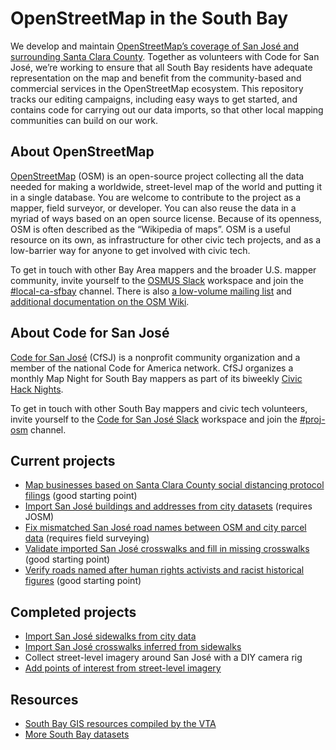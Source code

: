 # OpenStreetMap in the South Bay

We develop and maintain [OpenStreetMap’s coverage of San José and surrounding Santa Clara County](https://www.openstreetmap.org/#map=12/37.3358/-121.8906). Together as volunteers with Code for San José, we’re working to ensure that all South Bay residents have adequate representation on the map and benefit from the community-based and commercial services in the OpenStreetMap ecosystem. This repository tracks our editing campaigns, including easy ways to get started, and contains code for carrying out our data imports, so that other local mapping communities can build on our work.

## About OpenStreetMap

[OpenStreetMap](https://www.openstreetmap.org/) (OSM) is an open-source project collecting all the data needed for making a worldwide, street-level map of the world and putting it in a single database. You are welcome to contribute to the project as a mapper, field surveyor, or developer. You can also reuse the data in a myriad of ways based on an open source license. Because of its openness, OSM is often described as the “Wikipedia of maps”. OSM is a useful resource on its own, as infrastructure for other civic tech projects, and as a low-barrier way for anyone to get involved with civic tech.

To get in touch with other Bay Area mappers and the broader U.S. mapper community, invite yourself to the [OSMUS Slack](https://slack.openstreetmap.us/) workspace and join the [#local-ca-sfbay](https://osmus.slack.com/archives/C8MQCCX9V) channel. There is also [a low-volume mailing list](https://lists.openstreetmap.org/listinfo/talk-us-sfbay/) and [additional documentation on the OSM Wiki](https://wiki.openstreetmap.org/wiki/Santa_Clara_County,_California).

## About Code for San José

[Code for San José](https://www.codeforsanjose.org/) (CfSJ) is a nonprofit community organization and a member of the national Code for America network. CfSJ organizes a monthly Map Night for South Bay mappers as part of its biweekly [Civic Hack Nights](https://www.meetup.com/Code-for-San-Jose/).

To get in touch with other South Bay mappers and civic tech volunteers, invite yourself to the [Code for San José Slack](https://slackin-c4sj.herokuapp.com/) workspace and join the [#proj-osm](https://codeforsanjose.slack.com/archives/C69JM3UDD) channel.

## Current projects

* [Map businesses based on Santa Clara County social distancing protocol filings](https://maproulette.org/browse/projects/42122) (good starting point)
* [Import San José buildings and addresses from city datasets](https://tasks.openstreetmap.us/project/175) (requires JOSM)
* [Fix mismatched San José road names between OSM and city parcel data](https://maproulette.org/browse/challenges/12630) (requires field surveying)
* [Validate imported San José crosswalks and fill in missing crosswalks](https://maproulette.org/browse/challenges/3199) (good starting point)
* [Verify roads named after human rights activists and racist historical figures](https://maproulette.org/browse/projects/40933) (good starting point)

## Completed projects

* [Import San José sidewalks from city data](https://wiki.openstreetmap.org/wiki/Santa_Clara_County,_California/San_Jose_Sidewalk_Import)
* [Import San José crosswalks inferred from sidewalks](http://tasks2.openstreetmap.us/project/141)
* Collect street-level imagery around San José with a DIY camera rig
* [Add points of interest from street-level imagery](https://github.com/codeforsanjose/OSM-SouthBay/issues/9)

## Resources

* [South Bay GIS resources compiled by the VTA](https://github.com/vta/GIS-Resources-Santa-Clara-County/)
* [More South Bay datasets](https://github.com/impiaaa/SV-OSM/)
